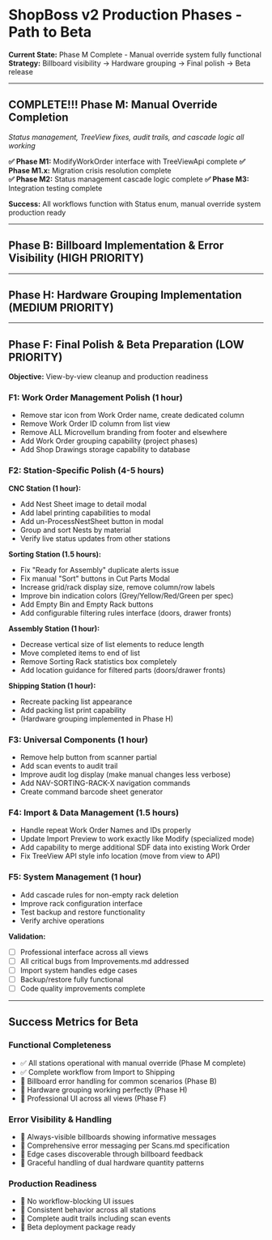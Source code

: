 # ShopBoss v2 Production Phases - Path to Beta

**Current State:** Phase M Complete - Manual override system fully functional  
**Strategy:** Billboard visibility → Hardware grouping → Final polish → Beta release

---

## COMPLETE!!! **Phase M: Manual Override Completion** 
*Status management, TreeView fixes, audit trails, and cascade logic all working*

**✅ Phase M1:** ModifyWorkOrder interface with TreeViewApi complete
**✅ Phase M1.x:** Migration crisis resolution complete  
**✅ Phase M2:** Status management cascade logic complete
**✅ Phase M3:** Integration testing complete

**Success:** All workflows function with Status enum, manual override system production ready

---

## **Phase B: Billboard Implementation & Error Visibility (HIGH PRIORITY)**

---

## **Phase H: Hardware Grouping Implementation (MEDIUM PRIORITY)**

---

## **Phase F: Final Polish & Beta Preparation (LOW PRIORITY)**
**Objective:** View-by-view cleanup and production readiness

### **F1: Work Order Management Polish (1 hour)**
- Remove star icon from Work Order name, create dedicated column
- Remove Work Order ID column from list view
- Remove ALL Microvellum branding from footer and elsewhere
- Add Work Order grouping capability (project phases)
- Add Shop Drawings storage capability to database

### **F2: Station-Specific Polish (4-5 hours)**

**CNC Station (1 hour):**
- Add Nest Sheet image to detail modal
- Add label printing capabilities to modal
- Add un-ProcessNestSheet button in modal
- Group and sort Nests by material
- Verify live status updates from other stations

**Sorting Station (1.5 hours):**
- Fix "Ready for Assembly" duplicate alerts issue
- Fix manual "Sort" buttons in Cut Parts Modal
- Increase grid/rack display size, remove column/row labels
- Improve bin indication colors (Grey/Yellow/Red/Green per spec)
- Add Empty Bin and Empty Rack buttons
- Add configurable filtering rules interface (doors, drawer fronts)

**Assembly Station (1 hour):**
- Decrease vertical size of list elements to reduce length
- Move completed items to end of list
- Remove Sorting Rack statistics box completely
- Add location guidance for filtered parts (doors/drawer fronts)

**Shipping Station (1 hour):**
- Recreate packing list appearance
- Add packing list print capability
- (Hardware grouping implemented in Phase H)

### **F3: Universal Components (1 hour)**
- Remove help button from scanner partial
- Add scan events to audit trail
- Improve audit log display (make manual changes less verbose)
- Add NAV-SORTING-RACK-X navigation commands
- Create command barcode sheet generator

### **F4: Import & Data Management (1.5 hours)**
- Handle repeat Work Order Names and IDs properly
- Update Import Preview to work exactly like Modify (specialized mode)
- Add capability to merge additional SDF data into existing Work Order
- Fix TreeView API style info location (move from view to API)

### **F5: System Management (1 hour)**
- Add cascade rules for non-empty rack deletion
- Improve rack configuration interface
- Test backup and restore functionality
- Verify archive operations

**Validation:**
- [ ] Professional interface across all views
- [ ] All critical bugs from Improvements.md addressed
- [ ] Import system handles edge cases
- [ ] Backup/restore fully functional
- [ ] Code quality improvements complete

---

## **Success Metrics for Beta**

### Functional Completeness
- ✅ All stations operational with manual override (Phase M complete)
- ✅ Complete workflow from Import to Shipping
- 🎯 Billboard error handling for common scenarios (Phase B)
- 🎯 Hardware grouping working perfectly (Phase H)
- 🎯 Professional UI across all views (Phase F)

### Error Visibility & Handling
- 🎯 Always-visible billboards showing informative messages
- 🎯 Comprehensive error messaging per Scans.md specification
- 🎯 Edge cases discoverable through billboard feedback
- 🎯 Graceful handling of dual hardware quantity patterns

### Production Readiness
- 🎯 No workflow-blocking UI issues
- 🎯 Consistent behavior across all stations
- 🎯 Complete audit trails including scan events
- 🎯 Beta deployment package ready